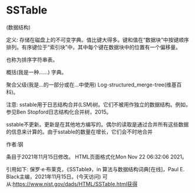 # SSTable


(数据结构)



定义:
存储在磁盘上的不可变字典。值比键大得多。键和值在“数据块”中按键顺序排列。有序键位于“索引块”中，其中每个键在数据块中的位置有一个偏移量。



也称为排序字符串表。



概括(我是一种……)
字典。



聚合父级(我是…的一部分或在…中使用)
Log-structured_merge-tree(维基百科)。



注意:
sstable用于日志结构合并(LSM)树。它们不被用作独立的数据结构。例如，参见Ben Stopford日志结构化合并树，2015。

sstable不更新。更新是在其他地方编写的。偶尔的读取是通过合并所有这些数据的信息来计算的。由于sstable的数量在增长，它们会不时地合并


作者:钢







条目于2021年11月15日修改。
HTML页面格式化Mon Nov 22 06:32:06 2021。



引用如下:
保罗·e·布莱克，《SSTable》，in
算法与数据结构词典[在线]，Paul E. Black主编，2021年11月15日。(今天访问)
可从:https://www.nist.gov/dads/HTML/SSTable.html获得